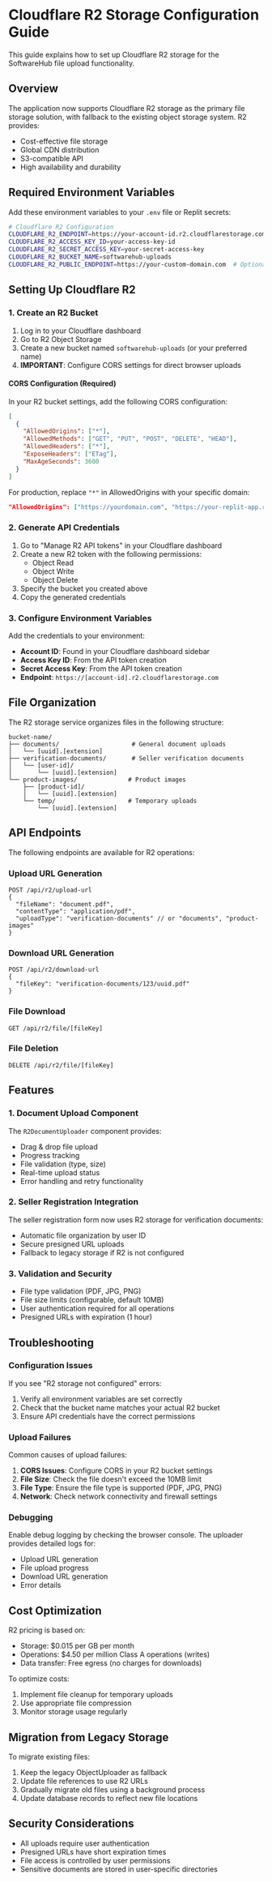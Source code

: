 # Cloudflare R2 Storage Configuration Guide

This guide explains how to set up Cloudflare R2 storage for the SoftwareHub file upload functionality.

## Overview

The application now supports Cloudflare R2 storage as the primary file storage solution, with fallback to the existing object storage system. R2 provides:

- Cost-effective file storage
- Global CDN distribution
- S3-compatible API
- High availability and durability

## Required Environment Variables

Add these environment variables to your `.env` file or Replit secrets:

```bash
# Cloudflare R2 Configuration
CLOUDFLARE_R2_ENDPOINT=https://your-account-id.r2.cloudflarestorage.com
CLOUDFLARE_R2_ACCESS_KEY_ID=your-access-key-id
CLOUDFLARE_R2_SECRET_ACCESS_KEY=your-secret-access-key
CLOUDFLARE_R2_BUCKET_NAME=softwarehub-uploads
CLOUDFLARE_R2_PUBLIC_ENDPOINT=https://your-custom-domain.com  # Optional: for public file access
```

## Setting Up Cloudflare R2

### 1. Create an R2 Bucket

1. Log in to your Cloudflare dashboard
2. Go to R2 Object Storage
3. Create a new bucket named `softwarehub-uploads` (or your preferred name)
4. **IMPORTANT**: Configure CORS settings for direct browser uploads

#### CORS Configuration (Required)

In your R2 bucket settings, add the following CORS configuration:

```json
[
  {
    "AllowedOrigins": ["*"],
    "AllowedMethods": ["GET", "PUT", "POST", "DELETE", "HEAD"],
    "AllowedHeaders": ["*"],
    "ExposeHeaders": ["ETag"],
    "MaxAgeSeconds": 3600
  }
]
```

For production, replace `"*"` in AllowedOrigins with your specific domain:
```json
"AllowedOrigins": ["https://yourdomain.com", "https://your-replit-app.replit.app"]
```

### 2. Generate API Credentials

1. Go to "Manage R2 API tokens" in your Cloudflare dashboard
2. Create a new R2 token with the following permissions:
   - Object Read
   - Object Write
   - Object Delete
3. Specify the bucket you created above
4. Copy the generated credentials

### 3. Configure Environment Variables

Add the credentials to your environment:

- **Account ID**: Found in your Cloudflare dashboard sidebar
- **Access Key ID**: From the API token creation
- **Secret Access Key**: From the API token creation
- **Endpoint**: `https://[account-id].r2.cloudflarestorage.com`

## File Organization

The R2 storage service organizes files in the following structure:

```
bucket-name/
├── documents/                    # General document uploads
│   └── [uuid].[extension]
├── verification-documents/       # Seller verification documents
│   └── [user-id]/
│       └── [uuid].[extension]
└── product-images/              # Product images
    ├── [product-id]/
    │   └── [uuid].[extension]
    └── temp/                    # Temporary uploads
        └── [uuid].[extension]
```

## API Endpoints

The following endpoints are available for R2 operations:

### Upload URL Generation
```
POST /api/r2/upload-url
{
  "fileName": "document.pdf",
  "contentType": "application/pdf",
  "uploadType": "verification-documents" // or "documents", "product-images"
}
```

### Download URL Generation
```
POST /api/r2/download-url
{
  "fileKey": "verification-documents/123/uuid.pdf"
}
```

### File Download
```
GET /api/r2/file/[fileKey]
```

### File Deletion
```
DELETE /api/r2/file/[fileKey]
```

## Features

### 1. Document Upload Component

The `R2DocumentUploader` component provides:

- Drag & drop file upload
- Progress tracking
- File validation (type, size)
- Real-time upload status
- Error handling and retry functionality

### 2. Seller Registration Integration

The seller registration form now uses R2 storage for verification documents:

- Automatic file organization by user ID
- Secure presigned URL uploads
- Fallback to legacy storage if R2 is not configured

### 3. Validation and Security

- File type validation (PDF, JPG, PNG)
- File size limits (configurable, default 10MB)
- User authentication required for all operations
- Presigned URLs with expiration (1 hour)

## Troubleshooting

### Configuration Issues

If you see "R2 storage not configured" errors:

1. Verify all environment variables are set correctly
2. Check that the bucket name matches your actual R2 bucket
3. Ensure API credentials have the correct permissions

### Upload Failures

Common causes of upload failures:

1. **CORS Issues**: Configure CORS in your R2 bucket settings
2. **File Size**: Check the file doesn't exceed the 10MB limit
3. **File Type**: Ensure the file type is supported (PDF, JPG, PNG)
4. **Network**: Check network connectivity and firewall settings

### Debugging

Enable debug logging by checking the browser console. The uploader provides detailed logs for:

- Upload URL generation
- File upload progress
- Download URL generation
- Error details

## Cost Optimization

R2 pricing is based on:

- Storage: $0.015 per GB per month
- Operations: $4.50 per million Class A operations (writes)
- Data transfer: Free egress (no charges for downloads)

To optimize costs:

1. Implement file cleanup for temporary uploads
2. Use appropriate file compression
3. Monitor storage usage regularly

## Migration from Legacy Storage

To migrate existing files:

1. Keep the legacy ObjectUploader as fallback
2. Update file references to use R2 URLs
3. Gradually migrate old files using a background process
4. Update database records to reflect new file locations

## Security Considerations

- All uploads require user authentication
- Presigned URLs have short expiration times
- File access is controlled by user permissions
- Sensitive documents are stored in user-specific directories